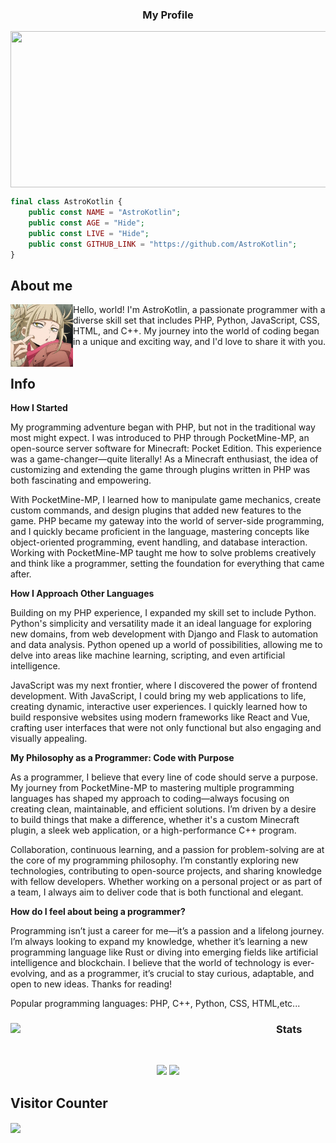 <h3 align="center">My Profile</h3>

<img align="center" src="https://images.hdqwalls.com/download/cherry-tree-anime-5d-2560x1080.jpg" height=250px width=900px />


```php
final class AstroKotlin {
    public const NAME = "AstroKotlin";
    public const AGE = "Hide";
    public const LIVE = "Hide";
    public const GITHUB_LINK = "https://github.com/AstroKotlin";
}
```

## **About me**
<a href="https://github.com/AstroKotlin"><img align="left" width="100" src="me.png"></a>
Hello, world! I'm AstroKotlin, a passionate programmer with a diverse skill set that includes PHP, Python, JavaScript, CSS, HTML, and C++. My journey into the world of coding began in a unique and exciting way, and I'd love to share it with you.
<br><br>


## **Info**
**How I Started**

My programming adventure began with PHP, but not in the traditional way most might expect. I was introduced to PHP through PocketMine-MP, an open-source server software for Minecraft: Pocket Edition. This experience was a game-changer—quite literally! As a Minecraft enthusiast, the idea of customizing and extending the game through plugins written in PHP was both fascinating and empowering.

With PocketMine-MP, I learned how to manipulate game mechanics, create custom commands, and design plugins that added new features to the game. PHP became my gateway into the world of server-side programming, and I quickly became proficient in the language, mastering concepts like object-oriented programming, event handling, and database interaction. Working with PocketMine-MP taught me how to solve problems creatively and think like a programmer, setting the foundation for everything that came after.

**How I Approach Other Languages**

Building on my PHP experience, I expanded my skill set to include Python. Python's simplicity and versatility made it an ideal language for exploring new domains, from web development with Django and Flask to automation and data analysis. Python opened up a world of possibilities, allowing me to delve into areas like machine learning, scripting, and even artificial intelligence.

JavaScript was my next frontier, where I discovered the power of frontend development. With JavaScript, I could bring my web applications to life, creating dynamic, interactive user experiences. I quickly learned how to build responsive websites using modern frameworks like React and Vue, crafting user interfaces that were not only functional but also engaging and visually appealing.

**My Philosophy as a Programmer: Code with Purpose**

As a programmer, I believe that every line of code should serve a purpose. My journey from PocketMine-MP to mastering multiple programming languages has shaped my approach to coding—always focusing on creating clean, maintainable, and efficient solutions. I’m driven by a desire to build things that make a difference, whether it's a custom Minecraft plugin, a sleek web application, or a high-performance C++ program.

Collaboration, continuous learning, and a passion for problem-solving are at the core of my programming philosophy. I’m constantly exploring new technologies, contributing to open-source projects, and sharing knowledge with fellow developers. Whether working on a personal project or as part of a team, I always aim to deliver code that is both functional and elegant.

**How do I feel about being a programmer?**

Programming isn’t just a career for me—it’s a passion and a lifelong journey. I’m always looking to expand my knowledge, whether it’s learning a new programming language like Rust or diving into emerging fields like artificial intelligence and blockchain. I believe that the world of technology is ever-evolving, and as a programmer, it’s crucial to stay curious, adaptable, and open to new ideas.
Thanks for reading!

Popular programming languages: PHP, C++, Python, CSS, HTML,etc...
<!--Additionally, I have experience with the following technologies and frameworks:
- **Languages**: PHP, C++, Python, CSS, HTML
- **Frameworks**: React, Angular, Laravel...
- **Tools**: Docker, Git, Jenkins...-->

<h3>Stats <img align="left" width="425" src="https://lanyard.kyrie25.me/api/924989476588109844?imgStyle=square&bg=0d1117&border-color=white&border-width=2px?showBanner=true?decoration=true"></h3><br>
<p align="center"><img width="50%" src="https://github-readme-stats.vercel.app/api?username=AstroKotlin&show_icons=true&count_private=true&theme=react&hide_border=true&bg_color=0D1117"/> <img width="45%" src="https://github-readme-stats.vercel.app/api/top-langs/?username=AstroKotlin&show_icons=true&count_private=true&theme=react&hide_border=true&bg_color=0D1117&layout=compact"/>
</p>

## **Visitor Counter**

<a align="center" href="https://discord.com/users/924989476588109844"><img align="center" width=600 src="https://count.getloli.com/get/@AstroKotlin?theme=gelbooru"></a>

<!--
**AstroKotlin/AstroKotlin** is a ✨ _special_ ✨ repository because its `README.md` (this file) appears on your GitHub profile.

Here are some ideas to get you started:

- 🔭 I’m currently working on ...
- 🌱 I’m currently learning ...
- 👯 I’m looking to collaborate on ...
- 🤔 I’m looking for help with ...
- 💬 Ask me about ...
- 📫 How to reach me: ...
- 😄 Pronouns: ...
- ⚡ Fun fact: ...
-->
